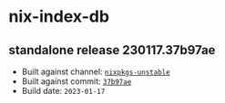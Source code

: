 # nix-index-db
## standalone release 230117.37b97ae
- Built against channel: [`nixpkgs-unstable`](https://github.com/nixos/nixpkgs/tree/nixpkgs-unstable)
- Built against commit: [`37b97ae`](https://github.com/NixOS/nixpkgs/commit/37b97ae3dd714de9a17923d004a2c5b5543dfa6d)
- Build date: `2023-01-17`
